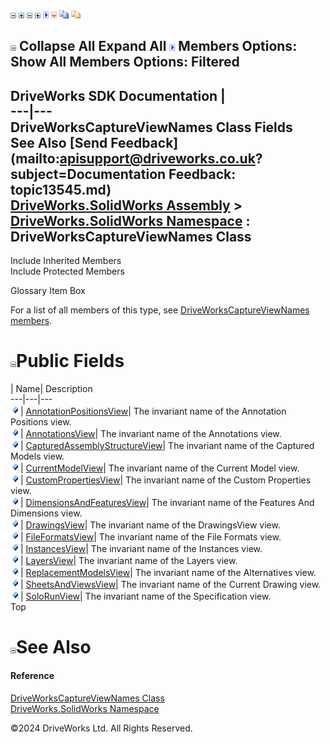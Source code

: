 ![](dotnetimages/collapse.gif) ![](dotnetimages/expand.gif) ![](dotnetimages/collapse.gif) ![](dotnetimages/expand.gif) ![](dotnetimages/drpdown.gif) ![](dotnetimages/drpdown_orange.gif) ![](dotnetimages/copycode.gif) ![](dotnetimages/copycodeHighlight.gif)

![](dotnetimages/collapse.gif) Collapse All Expand All ![](dotnetimages/drpdown.gif) Members Options: Show All  Members Options: Filtered   
---  
DriveWorks SDK Documentation  |   
---|---  
DriveWorksCaptureViewNames Class Fields   
See Also [Send Feedback](mailto:apisupport@driveworks.co.uk?subject=Documentation Feedback: topic13545.md)  
[DriveWorks.SolidWorks Assembly](topic13342.md) > [DriveWorks.SolidWorks Namespace](topic13345.md) : DriveWorksCaptureViewNames Class  
---  
  
Include Inherited Members    
Include Protected Members    


Glossary Item Box

For a list of all members of this type, see [DriveWorksCaptureViewNames members](topic13546.md).

# ![](dotnetimages/collapse.gif)Public Fields

| Name| Description  
---|---|---  
![Public Field](dotnetimages/publicField.gif)| [AnnotationPositionsView](topic13551.md)| The invariant name of the Annotation Positions view.   
![Public Field](dotnetimages/publicField.gif)| [AnnotationsView](topic13552.md)| The invariant name of the Annotations view.   
![Public Field](dotnetimages/publicField.gif)| [CapturedAssemblyStructureView](topic13553.md)| The invariant name of the Captured Models view.   
![Public Field](dotnetimages/publicField.gif)| [CurrentModelView](topic13554.md)| The invariant name of the Current Model view.   
![Public Field](dotnetimages/publicField.gif)| [CustomPropertiesView](topic13555.md)| The invariant name of the Custom Properties view.   
![Public Field](dotnetimages/publicField.gif)| [DimensionsAndFeaturesView](topic13556.md)| The invariant name of the Features And Dimensions view.   
![Public Field](dotnetimages/publicField.gif)| [DrawingsView](topic13557.md)| The invariant name of the DrawingsView view.   
![Public Field](dotnetimages/publicField.gif)| [FileFormatsView](topic13558.md)| The invariant name of the File Formats view.   
![Public Field](dotnetimages/publicField.gif)| [InstancesView](topic13559.md)| The invariant name of the Instances view.   
![Public Field](dotnetimages/publicField.gif)| [LayersView](topic13560.md)| The invariant name of the Layers view.   
![Public Field](dotnetimages/publicField.gif)| [ReplacementModelsView](topic13561.md)| The invariant name of the Alternatives view.   
![Public Field](dotnetimages/publicField.gif)| [SheetsAndViewsView](topic13562.md)| The invariant name of the Current Drawing view.   
![Public Field](dotnetimages/publicField.gif)| [SoloRunView](topic13563.md)| The invariant name of the Specification view.   
Top

# ![](dotnetimages/collapse.gif)See Also

#### Reference

[DriveWorksCaptureViewNames Class](topic13545.md)   
[DriveWorks.SolidWorks Namespace](topic13345.md)

©2024 DriveWorks Ltd. All Rights Reserved.
